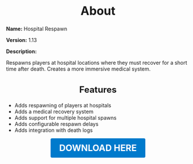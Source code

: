 <h1 style="text-align:center; font-size:2rem; font-weight:bold;">About</h1>

**Name:**
Hospital Respawn

**Version:**
1.13

**Description:**

Respawns players at hospital locations where they must recover for a short time after death. Creates a more immersive medical system.

<h2 style="text-align:center; font-size:1.5rem; font-weight:bold;">Features</h2>

- Adds respawning of players at hospitals
- Adds a medical recovery system
- Adds support for multiple hospital spawns
- Adds configurable respawn delays
- Adds integration with death logs





<p align="center"><a href="https://github.com/LiliaFramework/Modules/raw/refs/heads/gh-pages/enhanceddeath.zip" style="display:inline-block;padding:12px 24px;font-size:1.5rem;font-weight:bold;text-decoration:none;color:#fff;background-color:var(--md-primary-fg-color,#007acc);border-radius:4px;">DOWNLOAD HERE</a></p>